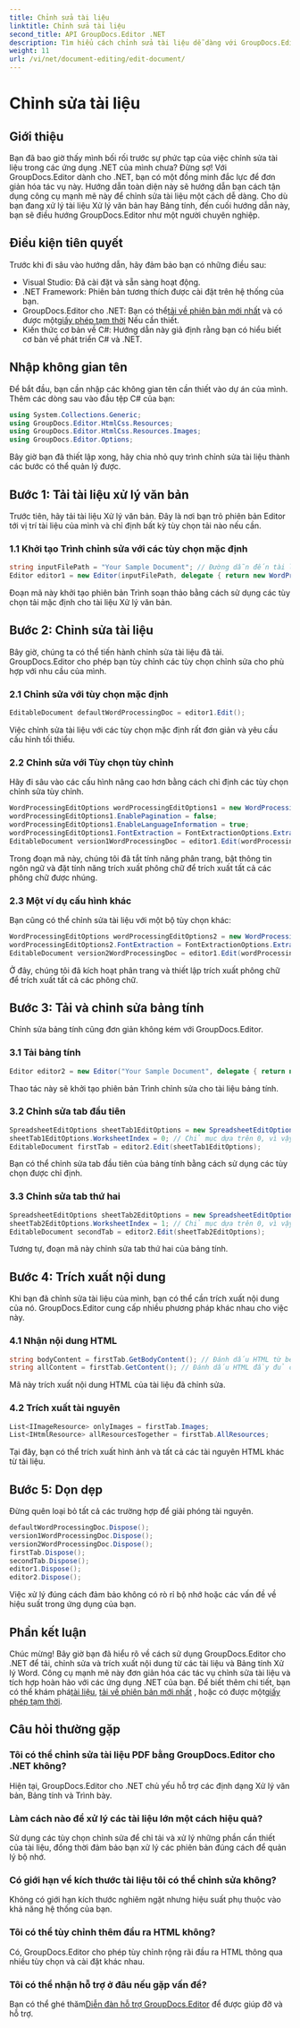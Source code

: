 ```yaml
---
title: Chỉnh sửa tài liệu
linktitle: Chỉnh sửa tài liệu
second_title: API GroupDocs.Editor .NET
description: Tìm hiểu cách chỉnh sửa tài liệu dễ dàng với GroupDocs.Editor dành cho .NET. Hướng dẫn từng bước cho các tệp Xử lý văn bản và Bảng tính.
weight: 11
url: /vi/net/document-editing/edit-document/
---
```


# Chỉnh sửa tài liệu

## Giới thiệu
Bạn đã bao giờ thấy mình bối rối trước sự phức tạp của việc chỉnh sửa tài liệu trong các ứng dụng .NET của mình chưa? Đừng sợ! Với GroupDocs.Editor dành cho .NET, bạn có một đồng minh đắc lực để đơn giản hóa tác vụ này. Hướng dẫn toàn diện này sẽ hướng dẫn bạn cách tận dụng công cụ mạnh mẽ này để chỉnh sửa tài liệu một cách dễ dàng. Cho dù bạn đang xử lý tài liệu Xử lý văn bản hay Bảng tính, đến cuối hướng dẫn này, bạn sẽ điều hướng GroupDocs.Editor như một người chuyên nghiệp.
## Điều kiện tiên quyết
Trước khi đi sâu vào hướng dẫn, hãy đảm bảo bạn có những điều sau:
- Visual Studio: Đã cài đặt và sẵn sàng hoạt động.
- .NET Framework: Phiên bản tương thích được cài đặt trên hệ thống của bạn.
-  GroupDocs.Editor cho .NET: Bạn có thể[tải về phiên bản mới nhất](https://releases.groupdocs.com/editor/net/) và có được một[giấy phép tạm thời](https://purchase.groupdocs.com/temporary-license/) Nếu cần thiết.
- Kiến thức cơ bản về C#: Hướng dẫn này giả định rằng bạn có hiểu biết cơ bản về phát triển C# và .NET.
## Nhập không gian tên
Để bắt đầu, bạn cần nhập các không gian tên cần thiết vào dự án của mình. Thêm các dòng sau vào đầu tệp C# của bạn:
```csharp
using System.Collections.Generic;
using GroupDocs.Editor.HtmlCss.Resources;
using GroupDocs.Editor.HtmlCss.Resources.Images;
using GroupDocs.Editor.Options;
```
Bây giờ bạn đã thiết lập xong, hãy chia nhỏ quy trình chỉnh sửa tài liệu thành các bước có thể quản lý được.
## Bước 1: Tải tài liệu xử lý văn bản
Trước tiên, hãy tải tài liệu Xử lý văn bản. Đây là nơi bạn trỏ phiên bản Editor tới vị trí tài liệu của mình và chỉ định bất kỳ tùy chọn tải nào nếu cần.
### 1.1 Khởi tạo Trình chỉnh sửa với các tùy chọn mặc định
```csharp
string inputFilePath = "Your Sample Document"; // Đường dẫn đến tài liệu của bạn
Editor editor1 = new Editor(inputFilePath, delegate { return new WordProcessingLoadOptions(); });
```
Đoạn mã này khởi tạo phiên bản Trình soạn thảo bằng cách sử dụng các tùy chọn tải mặc định cho tài liệu Xử lý văn bản.
## Bước 2: Chỉnh sửa tài liệu
Bây giờ, chúng ta có thể tiến hành chỉnh sửa tài liệu đã tải. GroupDocs.Editor cho phép bạn tùy chỉnh các tùy chọn chỉnh sửa cho phù hợp với nhu cầu của mình.
### 2.1 Chỉnh sửa với tùy chọn mặc định
```csharp
EditableDocument defaultWordProcessingDoc = editor1.Edit();
```
Việc chỉnh sửa tài liệu với các tùy chọn mặc định rất đơn giản và yêu cầu cấu hình tối thiểu.
### 2.2 Chỉnh sửa với Tùy chọn tùy chỉnh
Hãy đi sâu vào các cấu hình nâng cao hơn bằng cách chỉ định các tùy chọn chỉnh sửa tùy chỉnh.
```csharp
WordProcessingEditOptions wordProcessingEditOptions1 = new WordProcessingEditOptions();
wordProcessingEditOptions1.EnablePagination = false;
wordProcessingEditOptions1.EnableLanguageInformation = true;
wordProcessingEditOptions1.FontExtraction = FontExtractionOptions.ExtractAllEmbedded;
EditableDocument version1WordProcessingDoc = editor1.Edit(wordProcessingEditOptions1);
```
Trong đoạn mã này, chúng tôi đã tắt tính năng phân trang, bật thông tin ngôn ngữ và đặt tính năng trích xuất phông chữ để trích xuất tất cả các phông chữ được nhúng.
### 2.3 Một ví dụ cấu hình khác
Bạn cũng có thể chỉnh sửa tài liệu với một bộ tùy chọn khác:
```csharp
WordProcessingEditOptions wordProcessingEditOptions2 = new WordProcessingEditOptions(true);
wordProcessingEditOptions2.FontExtraction = FontExtractionOptions.ExtractAll;
EditableDocument version2WordProcessingDoc = editor1.Edit(wordProcessingEditOptions2);
```
Ở đây, chúng tôi đã kích hoạt phân trang và thiết lập trích xuất phông chữ để trích xuất tất cả các phông chữ.
## Bước 3: Tải và chỉnh sửa bảng tính
Chỉnh sửa bảng tính cũng đơn giản không kém với GroupDocs.Editor.
### 3.1 Tải bảng tính
```csharp
Editor editor2 = new Editor("Your Sample Document", delegate { return new SpreadsheetLoadOptions(); });
```
Thao tác này sẽ khởi tạo phiên bản Trình chỉnh sửa cho tài liệu bảng tính.
### 3.2 Chỉnh sửa tab đầu tiên
```csharp
SpreadsheetEditOptions sheetTab1EditOptions = new SpreadsheetEditOptions();
sheetTab1EditOptions.WorksheetIndex = 0; // Chỉ mục dựa trên 0, vì vậy đây là tab đầu tiên
EditableDocument firstTab = editor2.Edit(sheetTab1EditOptions);
```
Bạn có thể chỉnh sửa tab đầu tiên của bảng tính bằng cách sử dụng các tùy chọn được chỉ định.
### 3.3 Chỉnh sửa tab thứ hai
```csharp
SpreadsheetEditOptions sheetTab2EditOptions = new SpreadsheetEditOptions();
sheetTab2EditOptions.WorksheetIndex = 1; // Chỉ mục dựa trên 0, vì vậy đây là tab thứ hai
EditableDocument secondTab = editor2.Edit(sheetTab2EditOptions);
```
Tương tự, đoạn mã này chỉnh sửa tab thứ hai của bảng tính.
## Bước 4: Trích xuất nội dung
Khi bạn đã chỉnh sửa tài liệu của mình, bạn có thể cần trích xuất nội dung của nó. GroupDocs.Editor cung cấp nhiều phương pháp khác nhau cho việc này.
### 4.1 Nhận nội dung HTML
```csharp
string bodyContent = firstTab.GetBodyContent(); // Đánh dấu HTML từ bên trong phần tử HTML->BODY
string allContent = firstTab.GetContent(); // Đánh dấu HTML đầy đủ của tất cả tài liệu, bao gồm tiêu đề HTML->HEAD và nội dung của nó
```
Mã này trích xuất nội dung HTML của tài liệu đã chỉnh sửa.
### 4.2 Trích xuất tài nguyên
```csharp
List<IImageResource> onlyImages = firstTab.Images;
List<IHtmlResource> allResourcesTogether = firstTab.AllResources;
```
Tại đây, bạn có thể trích xuất hình ảnh và tất cả các tài nguyên HTML khác từ tài liệu.
## Bước 5: Dọn dẹp
Đừng quên loại bỏ tất cả các trường hợp để giải phóng tài nguyên.
```csharp
defaultWordProcessingDoc.Dispose();
version1WordProcessingDoc.Dispose();
version2WordProcessingDoc.Dispose();
firstTab.Dispose();
secondTab.Dispose();
editor1.Dispose();
editor2.Dispose();
```
Việc xử lý đúng cách đảm bảo không có rò rỉ bộ nhớ hoặc các vấn đề về hiệu suất trong ứng dụng của bạn.
## Phần kết luận
 Chúc mừng! Bây giờ bạn đã hiểu rõ về cách sử dụng GroupDocs.Editor cho .NET để tải, chỉnh sửa và trích xuất nội dung từ các tài liệu và Bảng tính Xử lý Word. Công cụ mạnh mẽ này đơn giản hóa các tác vụ chỉnh sửa tài liệu và tích hợp hoàn hảo với các ứng dụng .NET của bạn. Để biết thêm chi tiết, bạn có thể khám phá[tài liệu](https://tutorials.groupdocs.com/editor/net/), [tải về phiên bản mới nhất](https://releases.groupdocs.com/editor/net/) , hoặc có được một[giấy phép tạm thời](https://purchase.groupdocs.com/temporary-license/).
## Câu hỏi thường gặp
### Tôi có thể chỉnh sửa tài liệu PDF bằng GroupDocs.Editor cho .NET không?
Hiện tại, GroupDocs.Editor cho .NET chủ yếu hỗ trợ các định dạng Xử lý văn bản, Bảng tính và Trình bày.
### Làm cách nào để xử lý các tài liệu lớn một cách hiệu quả?
Sử dụng các tùy chọn chỉnh sửa để chỉ tải và xử lý những phần cần thiết của tài liệu, đồng thời đảm bảo bạn xử lý các phiên bản đúng cách để quản lý bộ nhớ.
### Có giới hạn về kích thước tài liệu tôi có thể chỉnh sửa không?
Không có giới hạn kích thước nghiêm ngặt nhưng hiệu suất phụ thuộc vào khả năng hệ thống của bạn.
### Tôi có thể tùy chỉnh thêm đầu ra HTML không?
Có, GroupDocs.Editor cho phép tùy chỉnh rộng rãi đầu ra HTML thông qua nhiều tùy chọn và cài đặt khác nhau.
### Tôi có thể nhận hỗ trợ ở đâu nếu gặp vấn đề?
 Bạn có thể ghé thăm[Diễn đàn hỗ trợ GroupDocs.Editor](https://forum.groupdocs.com/c/editor/20) để được giúp đỡ và hỗ trợ.